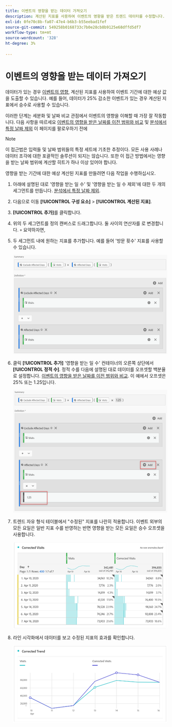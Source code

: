 ```yaml
---
title: 이벤트의 영향을 받는 데이터 가져오기
description: 계산된 지표를 사용하여 이벤트의 영향을 받은 트렌드 데이터를 수정합니다.
exl-id: 0fe70c8b-fa07-47e4-b6b3-b55eebad1fef
source-git-commit: 549258b0168733c7b0e28cb8b9125e68dffd5df7
workflow-type: tm+mt
source-wordcount: '328'
ht-degree: 3%

---
```


# 이벤트의 영향을 받는 데이터 가져오기

데이터가 있는 경우 [이벤트의 영향](overview.md), 계산된 지표를 사용하여 이벤트 기간에 대한 예상 값을 도출할 수 있습니다. 예를 들어, 데이터가 25% 감소한 이벤트가 있는 경우 계산된 지표에서 승수로 사용할 수 있습니다.

이러한 단계는 세분화 및 날짜 비교 관점에서 이벤트의 영향을 이해할 때 가장 잘 작동합니다. 다음 사항을 따르세요 [이벤트의 영향을 받은 날짜를 이전 범위와 비교](compare-dates.md) 및 [분석에서 특정 날짜 제외](segments.md) 이 페이지를 팔로우하기 전에

>[!NOTE]
>
>이 접근법은 입력들 및 날짜 범위들의 특정 세트에 기초한 추정이다. 모든 사용 사례나 데이터 조각에 대한 포괄적인 솔루션이 되지는 않습니다. 또한 이 접근 방법에서는 영향을 받는 날짜 범위에 계산할 히트가 하나 이상 있어야 합니다.

영향을 받는 기간에 대한 예상 계산된 지표를 만들려면 다음 작업을 수행하십시오.

1. 아래에 설명된 대로 &#39;영향을 받는 일 수&#39; 및 &#39;영향을 받는 일 수 제외&#39;에 대한 두 개의 세그먼트를 만듭니다. [분석에서 특정 날짜 제외](segments.md).
2. 다음으로 이동 **[!UICONTROL 구성 요소]** > **[!UICONTROL 계산된 지표]**.
3. **[!UICONTROL 추가]**&#x200B;를 클릭합니다.
4. 위의 두 세그먼트를 정의 캔버스로 드래그합니다. 둘 사이의 연산자를 로 변경합니다. `+` 요약하자면,
5. 두 세그먼트 내에 원하는 지표를 추가합니다. 예를 들어 &#39;방문 횟수&#39; 지표를 사용할 수 있습니다.

   ![세그먼트 빌더](assets/event_segment_builder.png)

6. 클릭 **[!UICONTROL 추가]** &#39;영향을 받는 일 수&#39; 컨테이너의 오른쪽 상단에서 **[!UICONTROL 정적 수]**. 정적 수를 다음에 설명된 대로 데이터를 오프셋할 백분율로 설정합니다. [이벤트의 영향을 받은 날짜를 이전 범위와 비교](compare-dates.md). 이 예에서 오프셋은 25% 또는 1.25입니다.

   ![정적 수](assets/event_static_number.png)

7. 트렌드 자유 형식 테이블에서 &quot;수정된&quot; 지표를 나란히 적용합니다. 이벤트 외부의 모든 요일은 일반 지표 수를 반영하는 반면 영향을 받는 모든 요일은 승수 오프셋을 사용합니다.

   ![수정된 지표](assets/event_corrected.png)

8. 라인 시각화에서 데이터를 보고 수정된 지표의 효과를 확인합니다.

   ![수정된 라인](assets/event_line.png)
